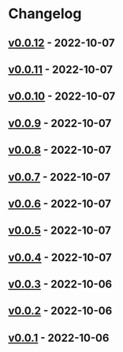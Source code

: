 # Changelog

## [v0.0.12](https://github.com/griffin-stewie/my_echo/compare/v0.0.11...v0.0.12) - 2022-10-07

## [v0.0.11](https://github.com/griffin-stewie/my_echo/compare/v0.0.10...v0.0.11) - 2022-10-07

## [v0.0.10](https://github.com/griffin-stewie/my_echo/compare/v0.0.9...v0.0.10) - 2022-10-07

## [v0.0.9](https://github.com/griffin-stewie/my_echo/compare/v0.0.8...v0.0.9) - 2022-10-07

## [v0.0.8](https://github.com/griffin-stewie/my_echo/compare/v0.0.7...v0.0.8) - 2022-10-07

## [v0.0.7](https://github.com/griffin-stewie/my_echo/compare/v0.0.6...v0.0.7) - 2022-10-07

## [v0.0.6](https://github.com/griffin-stewie/my_echo/compare/v0.0.5...v0.0.6) - 2022-10-07

## [v0.0.5](https://github.com/griffin-stewie/my_echo/compare/v0.0.4...v0.0.5) - 2022-10-07

## [v0.0.4](https://github.com/griffin-stewie/my_echo/compare/v0.0.3...v0.0.4) - 2022-10-07

## [v0.0.3](https://github.com/griffin-stewie/my_echo/compare/v0.0.2...v0.0.3) - 2022-10-06

## [v0.0.2](https://github.com/griffin-stewie/my_echo/compare/v0.0.1...v0.0.2) - 2022-10-06

## [v0.0.1](https://github.com/griffin-stewie/my_echo/commits/v0.0.1) - 2022-10-06
